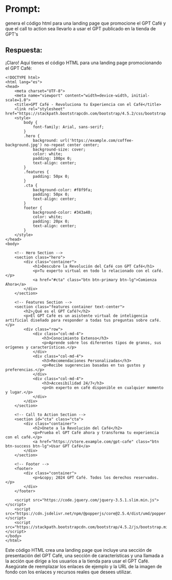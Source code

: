 # Prompt:

genera el código html para una landing page que promocione el GPT Café y que el call to action sea llevarlo a usar el GPT publicado en la tienda de GPT's

## Respuesta:

¡Claro! Aquí tienes el código HTML para una landing page promocionando el GPT Café:

```
<!DOCTYPE html>
<html lang="es">
<head>
    <meta charset="UTF-8">
    <meta name="viewport" content="width=device-width, initial-scale=1.0">
    <title>GPT Café - Revoluciona tu Experiencia con el Café</title>
    <link rel="stylesheet" href="https://stackpath.bootstrapcdn.com/bootstrap/4.5.2/css/bootstrap.min.css">
    <style>
        body {
            font-family: Arial, sans-serif;
        }
        .hero {
            background: url('https://example.com/coffee-background.jpg') no-repeat center center;
            background-size: cover;
            color: white;
            padding: 100px 0;
            text-align: center;
        }
        .features {
            padding: 50px 0;
        }
        .cta {
            background-color: #f8f9fa;
            padding: 50px 0;
            text-align: center;
        }
        footer {
            background-color: #343a40;
            color: white;
            padding: 20px 0;
            text-align: center;
        }
    </style>
</head>
<body>

    <!-- Hero Section -->
    <section class="hero">
        <div class="container">
            <h1>Descubre la Revolución del Café con GPT Café</h1>
            <p>Tu experto virtual en todo lo relacionado con el café.</p>
            <a href="#cta" class="btn btn-primary btn-lg">Comienza Ahora</a>
        </div>
    </section>

    <!-- Features Section -->
    <section class="features container text-center">
        <h2>¿Qué es el GPT Café?</h2>
        <p>El GPT Café es un asistente virtual de inteligencia artificial diseñado para responder a todas tus preguntas sobre café.</p>
        <div class="row">
            <div class="col-md-4">
                <h3>Conocimiento Extenso</h3>
                <p>Aprende sobre los diferentes tipos de granos, sus orígenes y características.</p>
            </div>
            <div class="col-md-4">
                <h3>Recomendaciones Personalizadas</h3>
                <p>Recibe sugerencias basadas en tus gustos y preferencias.</p>
            </div>
            <div class="col-md-4">
                <h3>Accesibilidad 24/7</h3>
                <p>Un experto en café disponible en cualquier momento y lugar.</p>
            </div>
        </div>
    </section>

    <!-- Call to Action Section -->
    <section id="cta" class="cta">
        <div class="container">
            <h2>Únete a la Revolución del Café</h2>
            <p>Prueba el GPT Café ahora y transforma tu experiencia con el café.</p>
            <a href="https://store.example.com/gpt-cafe" class="btn btn-success btn-lg">Usar GPT Café</a>
        </div>
    </section>

    <!-- Footer -->
    <footer>
        <div class="container">
            <p>&copy; 2024 GPT Café. Todos los derechos reservados.</p>
        </div>
    </footer>

    <script src="https://code.jquery.com/jquery-3.5.1.slim.min.js"></script>
    <script src="https://cdn.jsdelivr.net/npm/@popperjs/core@2.5.4/dist/umd/popper.min.js"></script>
    <script src="https://stackpath.bootstrapcdn.com/bootstrap/4.5.2/js/bootstrap.min.js"></script>
</body>
</html>

```

Este código HTML crea una landing page que incluye una sección de presentación del GPT Café, una sección de características y una llamada a la acción que dirige a los usuarios a la tienda para usar el GPT Café. Asegúrate de reemplazar los enlaces de ejemplo y la URL de la imagen de fondo con los enlaces y recursos reales que desees utilizar.
